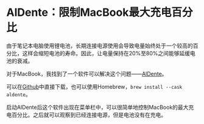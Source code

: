 # AlDente：限制MacBook最大充电百分比

由于笔记本电脑使用锂电池，长期连接电源使用会导致电量始终处于一个较高的百分比，这样会缩短电池的寿命。因此，让电量保持在20%至80%之间能够延缓电池的衰减。
<!--more-->

对于MacBook，我找到了一个软件可以解决这个问题——[AlDente](https://github.com/davidwernhart/AlDente-Charge-Limiter)。

可以在[Github](https://github.com/davidwernhart/AlDente/releases)中直接下载，也可以使用Homebrew，`brew install --cask aldente`。

启动AlDente后这个软件出现在菜单栏中，可以很简单地控制MacBook的最大充电百分比。之后就可以观察到已经连接电源，但是电池没有在充电。

